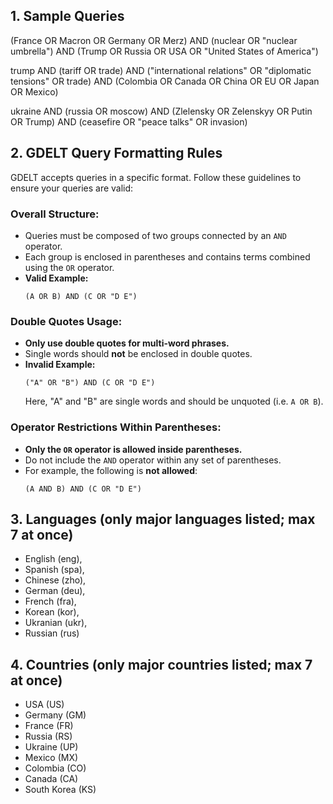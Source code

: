 ## 1. Sample Queries
(France OR Macron OR Germany OR Merz) AND (nuclear OR "nuclear umbrella") AND (Trump OR Russia OR USA OR "United States of America")

trump AND (tariff OR trade) AND ("international relations" OR "diplomatic tensions" OR trade) AND (Colombia OR Canada OR China OR EU OR Japan OR Mexico)

ukraine AND (russia OR moscow) AND (Zlelensky OR Zelenskyy OR Putin OR Trump) AND (ceasefire OR "peace talks" OR invasion)

## 2. GDELT Query Formatting Rules

GDELT accepts queries in a specific format. Follow these guidelines to ensure your queries are valid:

### **Overall Structure:**  
   - Queries must be composed of two groups connected by an `AND` operator.  
   - Each group is enclosed in parentheses and contains terms combined using the `OR` operator.
   - **Valid Example:**  
     ```
     (A OR B) AND (C OR "D E")
     ```

### **Double Quotes Usage:**  
   - **Only use double quotes for multi-word phrases.**  
   - Single words should **not** be enclosed in double quotes.  
   - **Invalid Example:**  
     ```
     ("A" OR "B") AND (C OR "D E")
     ```  
     Here, "A" and "B" are single words and should be unquoted (i.e. `A OR B`).

### **Operator Restrictions Within Parentheses:**  
   - **Only the `OR` operator is allowed inside parentheses.**  
   - Do not include the `AND` operator within any set of parentheses.
   - For example, the following is **not allowed**:  
     ```
     (A AND B) AND (C OR "D E")
     ```

## 3. Languages (only major languages listed; max 7 at once)
- English (eng), 
- Spanish (spa), 
- Chinese (zho), 
- German (deu),
- French (fra),
- Korean (kor),
- Ukranian (ukr),
- Russian (rus)

## 4. Countries (only major countries listed; max 7 at once)
- USA (US)
- Germany (GM)
- France (FR)
- Russia (RS)
- Ukraine (UP)
- Mexico (MX)
- Colombia (CO)
- Canada (CA)
- South Korea (KS)
